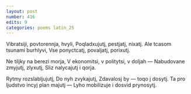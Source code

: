 ```yaml
---
layout: post
number: 416
edits: 9
categories: poems latin_25
---
```


Vibratsiji, povtorennja, hvyli, 
Poqladxujutj, pestjatj, nixatj.
Ale tcasom tsunami burhlyvi,
Vse ponyctcatj, povaljatj, porixutj.

Ne tiljky na berezi morja,
V ekonomitsi, v politytsi, v doljah —
Nabudovane zmyjutj, zlyxutj,
Sliz nalycajutj i qorja.

Rytmy rozslabljujutj,
Do nyh zvykajutj, 
Zdavalosj by — toqo j dosytj.
Ta pro ljudstvo incyj plan majutj —
Lyho mobilizuje i dosvid prynosytj.
